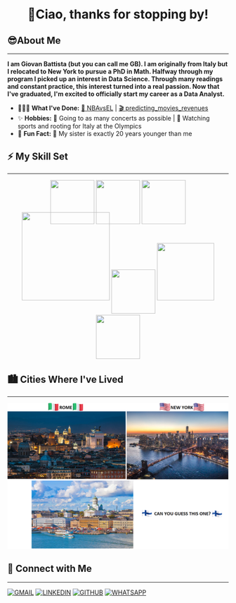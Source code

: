 <h1><center><bf>👋Ciao, thanks for stopping by!</bf></center></h1>

## 😎About Me
---

**I am Giovan Battista (but you can call me GB). I am originally from Italy but I relocated to New York to pursue a PhD in Math. Halfway through my program I picked up an interest in Data Science. Through many readings and constant practice, this interest turned into a real passion. Now that I've graduated, I'm excited to officially start my career as a Data Analyst.** 

- 👨🏻‍💻 **What I've Done:** [🏀 NBAvsEL](https://github.com/gb-pignatti/NBAvsEL) | [🎬 predicting_movies_revenues](https://github.com/gb-pignatti/predicting_movies_revenues)
- ✨ **Hobbies:** 🎵 Going to as many concerts as possible | 🥇 Watching sports and rooting for Italy at the Olympics
- 🌈 **Fun Fact:** 👧 My sister is exactly 20 years younger than me

## ⚡ My Skill Set
---

<center>
<div class="container">
<img src="https://cdn.jsdelivr.net/gh/devicons/devicon/icons/python/python-original-wordmark.svg" height = 100 width = 100/>
<img src="https://cdn.jsdelivr.net/gh/devicons/devicon/icons/numpy/numpy-original-wordmark.svg" height = 100 width = 100/>
<img src="https://cdn.jsdelivr.net/gh/devicons/devicon/icons/pandas/pandas-original-wordmark.svg" height = 100 width = 100/>  
<img src="https://upload.wikimedia.org/wikipedia/en/5/56/Matplotlib_logo.svg" style="position:relative;left:0px; top:-30px;" height = 200 width = 200/>
<img src="https://raw.githubusercontent.com/mwaskom/seaborn/master/doc/_static/logo-tall-lightbg.svg" height = 100 width = 100/>
<img src="https://upload.wikimedia.org/wikipedia/commons/0/05/Scikit_learn_logo_small.svg" style="position:relative;top:-30px" height = 130 width = 130/>
<img src="https://cdn.jsdelivr.net/gh/devicons/devicon/icons/sqlite/sqlite-original-wordmark.svg" height = 100 width = 100/></div> 
</center>    

## 🏙️ Cities Where I've Lived
---

![my_cities](images/cities.png)
    
## 🔗 Connect with Me
---

<a href="mailto:gbpignatti5@gmail.com"><img src="https://img.shields.io/badge/Gmail-D14836?style=for-the-badge&logo=gmail&logoColor=white" alt="GMAIL"></a>
<a href="https://www.linkedin.com/in/gbpignatti//" target="_blank"><img src="https://img.shields.io/static/v1?label=&message=Linkedin&color=0A66C2&style=for-the-badge&logo=linkedin&logoColor=whitesmoke" alt="LINKEDIN"></a>
<a href="https://github.com/gb-pignatti"><img src="https://img.shields.io/static/v1?label=&message=GITHUB&color=%23181717&style=for-the-badge&logo=github&logoColor=whitesmoke" alt="GITHUB"></a>
<a href="https://wa.me/9173628795"><img src="https://img.shields.io/badge/WhatsApp-25D366?style=for-the-badge&logo=whatsapp&logoColor=white" alt="WHATSAPP"></a>
